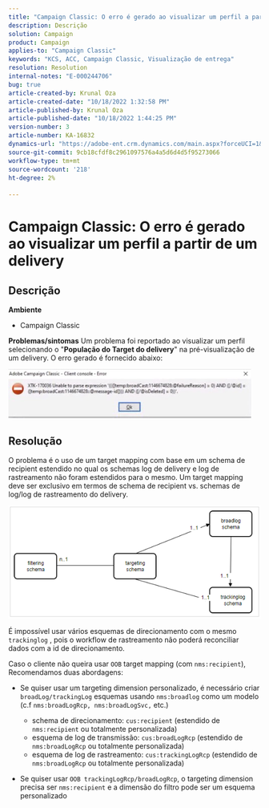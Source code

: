 ```yaml
---
title: "Campaign Classic: O erro é gerado ao visualizar um perfil a partir de um delivery"
description: Descrição
solution: Campaign
product: Campaign
applies-to: "Campaign Classic"
keywords: "KCS, ACC, Campaign Classic, Visualização de entrega"
resolution: Resolution
internal-notes: "E-000244706"
bug: true
article-created-by: Krunal Oza
article-created-date: "10/18/2022 1:32:58 PM"
article-published-by: Krunal Oza
article-published-date: "10/18/2022 1:44:25 PM"
version-number: 3
article-number: KA-16832
dynamics-url: "https://adobe-ent.crm.dynamics.com/main.aspx?forceUCI=1&pagetype=entityrecord&etn=knowledgearticle&id=87df405c-e94e-ed11-bba2-00224808679b"
source-git-commit: 9cb18cfdf8c2961097576a4a5d6d4d5f95273066
workflow-type: tm+mt
source-wordcount: '218'
ht-degree: 2%

---
```


# Campaign Classic: O erro é gerado ao visualizar um perfil a partir de um delivery

## Descrição

<b>Ambiente</b>
- Campaign Classic



<b>Problemas/sintomas</b>
Um problema foi reportado ao visualizar um perfil selecionando o &quot;<b>População do Target do delivery</b>&quot; na pré-visualização de um delivery. O erro gerado é fornecido abaixo:

![](assets/___88df405c-e94e-ed11-bba2-00224808679b___.jpeg)




## Resolução


O problema é o uso de um target mapping com base em um schema de recipient estendido no qual os schemas log de delivery e log de rastreamento não foram estendidos para o mesmo. Um target mapping deve ser exclusivo em termos de schema de recipient vs. schemas de log/log de rastreamento do delivery.

![](assets/3ec555a6-30d1-ec11-a7b5-0022480a8d10.png)

É impossível usar vários esquemas de direcionamento com o mesmo `trackinglog` , pois o workflow de rastreamento não poderá reconciliar dados com a id de direcionamento.

Caso o cliente não queira usar `OOB` target mapping (com `nms:recipient`), Recomendamos duas abordagens:

- Se quiser usar um targeting dimension personalizado, é necessário criar `broadLog/trackingLog` esquemas usando `nms:broadlog` como um modelo (c.f `nms:broadLogRcp, nms:broadLogSvc,` etc.)

   - schema de direcionamento: `cus:recipient` (estendido de `nms:recipient` ou totalmente personalizada)
   - esquema de log de transmissão: `cus:broadLogRcp` (estendido de `nms:broadLogRcp` ou totalmente personalizada)
   - esquema de log de rastreamento: `cus:trackingLogRcp` (estendido de `nms:broadLogRcp` ou totalmente personalizada)
- Se quiser usar `OOB trackingLogRcp/broadLogRcp`, o targeting dimension precisa ser `nms:recipient` e a dimensão do filtro pode ser um esquema personalizado



